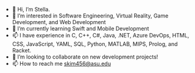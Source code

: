 - 👋 Hi, I’m Stella.
- 👀 I’m interested in Software Engineering, Virtual Reality, Game Development, and Web Development
- 🌱 I’m currently learning Swift and Mobile Development
- 📫 I have experience in C, C++, C#, Java, .NET, Azure DevOps,  HTML, CSS, JavaScript, YAML, SQL, Python, MATLAB, MIPS, Prolog, and Racket.
- 💞️ I’m looking to collaborate on new development projects!
- 📫 How to reach me skim456@asu.edu

<!---
hellostella78/hellostella78 is a ✨ special ✨ repository because its `README.md` (this file) appears on your GitHub profile.
You can click the Preview link to take a look at your changes.
--->
